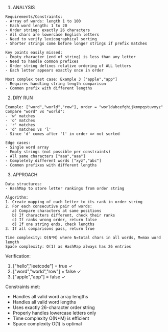 1. ANALYSIS
```
Requirements/Constraints:
- Array of words: length 1 to 100
- Each word length: 1 to 20
- Order string: exactly 26 characters
- All chars are lowercase English letters
- Need to verify lexicographical sorting
- Shorter strings come before longer strings if prefix matches

Key points easily missed:
- Empty character (end of string) is less than any letter
- Need to handle common prefixes
- Order string defines relative ordering of ALL letters
- Each letter appears exactly once in order

Most complex test case: Example 3 ["apple","app"]
- Requires handling string length comparison
- Common prefix with different lengths
```

2. DRY RUN
```
Example: ["word","world","row"], order = "worldabcefghijkmnpqstuvxyz"
Compare "word" vs "world":
- 'w' matches
- 'o' matches
- 'r' matches
- 'd' matches vs 'l'
- Since 'd' comes after 'l' in order => not sorted

Edge cases:
- Single word array
- Empty strings (not possible per constraints)
- All same characters ["aaa","aaa"]
- Completely different words ["xyz","abc"]
- Common prefixes with different lengths
```

3. APPROACH
```
Data structures:
- HashMap to store letter rankings from order string

Algorithm:
1. Create mapping of each letter to its rank in order string
2. For each consecutive pair of words:
   a) Compare characters at same positions
   b) If characters different, check their ranks
   c) If ranks wrong order, return false
   d) If one string ends, check lengths
3. If all comparisons pass, return true

Time complexity: O(N*M) where N=total chars in all words, M=max word length
Space complexity: O(1) as HashMap always has 26 entries
```
Verification:
1. ["hello","leetcode"] = true ✓
2. ["word","world","row"] = false ✓
3. ["apple","app"] = false ✓

Constraints met:
- Handles all valid word array lengths
- Handles all valid word lengths
- Uses exactly 26-character order string
- Properly handles lowercase letters only
- Time complexity O(N*M) is efficient
- Space complexity O(1) is optimal